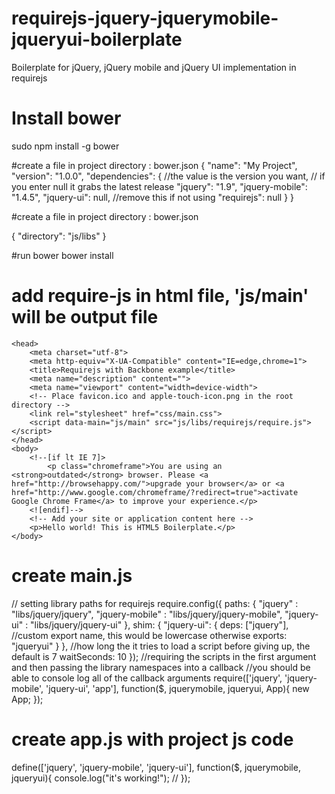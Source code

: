 requirejs-jquery-jquerymobile-jqueryui-boilerplate
==================================================

Boilerplate for jQuery, jQuery mobile and jQuery UI implementation in requirejs
# Install bower

sudo npm install -g bower



#create a file in project directory : bower.json
{
    "name": "My Project",
    "version": "1.0.0",
    "dependencies": {
          //the value is the version you want,
         // if you enter null it grabs the latest release
        "jquery": "1.9",
        "jquery-mobile": "1.4.5",
        "jquery-ui": null,  //remove this if not using
        "requirejs": null
    }
}

#create a file in project directory : bower.json

{
    "directory": "js/libs"
}

#run bower
bower install

# add require-js in html file, 'js/main' will be output file
<!DOCTYPE html>
<!--[if lt IE 7]>      <html class="no-js lt-ie9 lt-ie8 lt-ie7"> <![endif]-->
<!--[if IE 7]>         <html class="no-js lt-ie9 lt-ie8"> <![endif]-->
<!--[if IE 8]>         <html class="no-js lt-ie9"> <![endif]-->
<!--[if gt IE 8]><!--> <html class="no-js"> <!--<![endif]-->
    <head>
        <meta charset="utf-8">
        <meta http-equiv="X-UA-Compatible" content="IE=edge,chrome=1">
        <title>Requirejs with Backbone example</title>
        <meta name="description" content="">
        <meta name="viewport" content="width=device-width">
        <!-- Place favicon.ico and apple-touch-icon.png in the root directory -->
        <link rel="stylesheet" href="css/main.css">
        <script data-main="js/main" src="js/libs/requirejs/require.js"></script>
    </head>
    <body>
        <!--[if lt IE 7]>
            <p class="chromeframe">You are using an <strong>outdated</strong> browser. Please <a href="http://browsehappy.com/">upgrade your browser</a> or <a href="http://www.google.com/chromeframe/?redirect=true">activate Google Chrome Frame</a> to improve your experience.</p>
        <![endif]-->
        <!-- Add your site or application content here -->
        <p>Hello world! This is HTML5 Boilerplate.</p>
    </body>
</html>

# create main.js
// setting library paths for requirejs
require.config({
    paths: {
        "jquery"		: "libs/jquery/jquery",
        "jquery-mobile"	: "libs/jquery/jquery-mobile",
        "jquery-ui"		: "libs/jquery/jquery-ui"
    },
    shim: {
        "jquery-ui": {
            deps: ["jquery"],
                        //custom export name, this would be lowercase otherwise
            exports: "jqueryui"
        }
    },
        //how long the it tries to load a script before giving up, the default is 7
    waitSeconds: 10
});
//requiring the scripts in the first argument and then passing the library namespaces into a callback
//you should be able to console log all of the callback arguments
require(['jquery', 'jquery-mobile', 'jquery-ui', 'app'], function($, jquerymobile, jqueryui, App){
    new App;
});

# create app.js with project js code
define(['jquery', 'jquery-mobile', 'jquery-ui'], function($, jquerymobile, jqueryui){
    console.log("it's working!"); //
});
